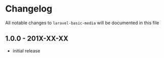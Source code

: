 # Changelog

All notable changes to `laravel-basic-media` will be documented in this file

## 1.0.0 - 201X-XX-XX

- initial release
